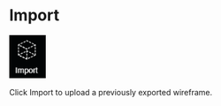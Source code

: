 # Import

![](../.gitbook/assets/import-button.png)

Click Import to upload a previously exported wireframe.


